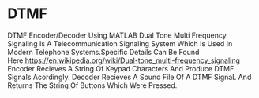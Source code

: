 # DTMF
DTMF Encoder/Decoder Using MATLAB
Dual Tone Multi Frequency Signaling Is A Telecommunication Signaling System Which Is Used In Modern Telephone Systems.Specific Details Can Be Found Here:https://en.wikipedia.org/wiki/Dual-tone_multi-frequency_signaling
Encoder Recieves A String Of Keypad Characters And Produce DTMF Signals Acordingly.
Decoder Recieves A Sound File Of A DTMF SignaL And Returns The String Of Buttons Which Were Pressed.
